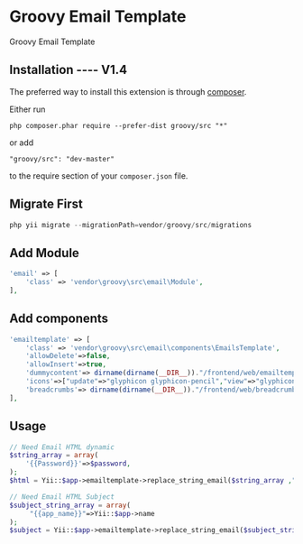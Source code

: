 Groovy Email Template
=====================
Groovy Email Template

Installation ---- V1.4
------------

The preferred way to install this extension is through [composer](http://getcomposer.org/download/).

Either run

```
php composer.phar require --prefer-dist groovy/src "*"
```

or add

```
"groovy/src": "dev-master"
```

to the require section of your `composer.json` file.

Migrate First 
-----
```php 
php yii migrate --migrationPath=vendor/groovy/src/migrations
```

Add Module
----------------------------
```php
'email' => [
    'class' => 'vendor\groovy\src\email\Module',
],

```

Add components
----------------------------
```php
'emailtemplate' => [
    'class' => 'vendor\groovy\src\email\components\EmailsTemplate',
    'allowDelete'=>false,
    'allowInsert'=>true,
    'dummycontent'=> dirname(dirname(__DIR__))."/frontend/web/emailtemplate/dummy.html",
    'icons'=>["update"=>"glyphicon glyphicon-pencil","view"=>"glyphicon glyphicon-eye-open","delete"=>"glyphicon glyphicon-trash"],
    'breadcrumbs'=> dirname(dirname(__DIR__))."/frontend/web/breadcrumbs/breadcrumbs.php",
],
```


Usage
-----

```php
// Need Email HTML dynamic
$string_array = array(
    '{{Password}}'=>$password,
);
$html = Yii::$app->emailtemplate->replace_string_email($string_array ,"welcome_email"); // $string_array = Array Of String welcome_email = Email Slug

// Need Email HTML Subject
$subject_string_array = array(
     "{{app_name}}"=>Yii::$app->name
);
$subject = Yii::$app->emailtemplate->replace_string_email($subject_string_array ,"welcome_email","subject");// $string_array = Array Of String welcome_mail = Email Slug and subject

```
